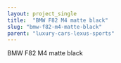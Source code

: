 ```yaml
---
layout: project_single
title:  "BMW F82 M4 matte black"
slug: "bmw-f82-m4-matte-black"
parent: "luxury-cars-lexus-sports"
---
```

BMW F82 M4 matte black